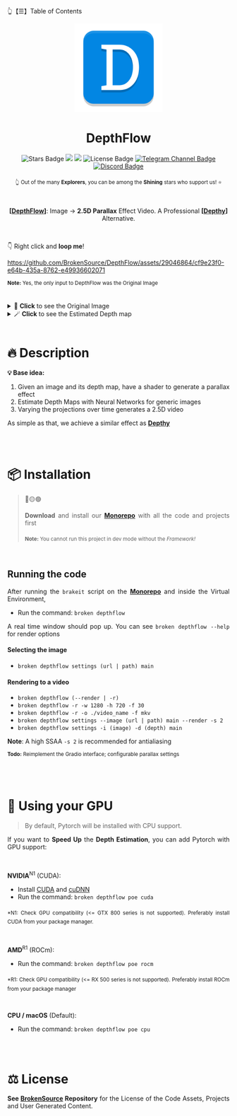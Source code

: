 👆【☰】Table of Contents

<div align="justify">

<div align="center">
  <img src="./DepthFlow/Resources/DepthFlow.png" width="200">

  <h1>DepthFlow</h1>

  <img src="https://img.shields.io/github/stars/BrokenSource/DepthFlow" alt="Stars Badge"/>
  <img src="https://img.shields.io/endpoint?url=https%3A%2F%2Fhits.dwyl.com%2FBrokenSource%2FDepthFlow.json%3Fshow%3Dunique&label=Visitors&color=blue"/>
  <img src="https://img.shields.io/endpoint?url=https%3A%2F%2Fhits.dwyl.com%2FBrokenSource%2FDepthFlow.json&label=Page%20Views&color=blue"/>
  <img src="https://img.shields.io/github/license/BrokenSource/DepthFlow?color=blue" alt="License Badge"/>
  <a href="https://t.me/brokensource">
    <img src="https://img.shields.io/badge/Telegram-Channel-blue?logo=telegram" alt="Telegram Channel Badge"/>
  </a>
  <a href="https://discord.gg/KjqvcYwRHm">
    <img src="https://img.shields.io/discord/1184696441298485370?label=Discord&color=blue" alt="Discord Badge"/>
  </a>

  <sub> 👆 Out of the many **Explorers**, you can be among the **Shining** stars who support us! ⭐️ </sub>

  <br>

  **[**[**DepthFlow**](https://github.com/BrokenSource/DepthFlow)**]**: Image → **2.5D Parallax** Effect Video. A Professional **[**[**Depthy**](https://depthy.stamina.pl)**]** Alternative.
</div>

<br>

👇 Right click and **loop me**!

https://github.com/BrokenSource/DepthFlow/assets/29046864/cf9e23f0-e64b-435a-8762-e49936602071

<sup><b>Note:</b> Yes, the only input to DepthFlow was the Original Image</sup>

<br>

<details>
<summary>🎩 <b>Click</b> to see the Original Image </summary>
  <br>
  <a href="https://wallhaven.cc/w/pkz5r9">
    <img src="https://github.com/BrokenSource/DepthFlow/assets/29046864/1975fdc9-9517-4700-88dd-ed8175ab813f" alt="Original Image">
  </a>
  <br>
  <br>
</details>

<details>
<summary>🪄 <b>Click</b> to see the Estimated Depth map </summary>
  <br>
  <img src="https://github.com/BrokenSource/DepthFlow/assets/29046864/7f73775e-0b08-4a4f-bf97-7cb8f3aecad8" alt="Depth Map">
  <br>
  <br>
</details>

<br>

# 🔥 Description

**💡 Base idea:**
1. Given an image and its depth map, have a shader to generate a parallax effect
2. Estimate Depth Maps with Neural Networks for generic images
3. Varying the projections over time generates a 2.5D video

As simple as that, we achieve a similar effect as [**Depthy**](https://depthy.stamina.pl)

<br>
<br>

# 📦 Installation

> 🔴🟡🟢
>
> **Download** and install our [**Monorepo**](https://github.com/BrokenSource/BrokenSource#-running-from-the-source-code) with all the code and projects first
>
> <sub><b>Note:</b> You cannot run this project in dev mode without the <i>Framework!</i></sub>

<br>

## Running the code

After running the `brakeit` script on the [**Monorepo**](https://github.com/BrokenSource/BrokenSource#-running-from-the-source-code) and inside the Virtual Environment,

- Run the command: `broken depthflow`

A real time window should pop up. You can see `broken depthflow --help` for render options

#### Selecting the image
- `broken depthflow settings (url | path) main`

#### Rendering to a video
- `broken depthflow (--render | -r)`
- `broken depthflow -r -w 1280 -h 720 -f 30`
- `broken depthflow -r -o ./video_name -f mkv`
- `broken depthflow settings --image (url | path) main --render -s 2`
- `broken depthflow settings -i (image) -d (depth) main`

<b>Note</b>: A high SSAA `-s 2` is recommended for antialiasing

<sup><b>Todo:</b> Reimplement the Gradio interface; configurable parallax settings</sup>

<br>
<br>

# 🚀 Using your GPU

> By default, Pytorch will be installed with CPU support.

If you want to **Speed Up** the **Depth Estimation**, you can add Pytorch with GPU support:

<br>

**NVIDIA**<sup>N1</sup> (CUDA):
- Install [CUDA](https://developer.nvidia.com/cuda-downloads) and [cuDNN](https://developer.nvidia.com/cudnn)
- Run the command: `broken depthflow poe cuda`

<sub>*N1: Check GPU compatibility (<= GTX 800 series is not supported). Preferably install CUDA from your package manager.</sub>


<br>

**AMD**<sup>R1</sup> (ROCm):
- Run the command: `broken depthflow poe rocm`

<sub>*R1: Check GPU compatibility (<= RX 500 series is not supported). Preferably install ROCm from your package manager</sub>


<br>

**CPU / macOS** (Default):

- Run the command: `broken depthflow poe cpu`


<br>
<br>

# ⚖️ License

**See [BrokenSource](https://github.com/BrokenSource/BrokenSource) Repository** for the License of the Code Assets, Projects and User Generated Content.

</div>